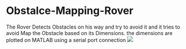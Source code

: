 # Obstalce-Mapping-Rover
The Rover Detects Obstacles on his way and try to avoid it and it tries to avoid Map the Obstacle based on its Dimensions. the dimensions are plotted on MATLAB using a serial port connection
<img src="snapshot/14958034_1740647392928342_1192896619_o.jpg"/>
